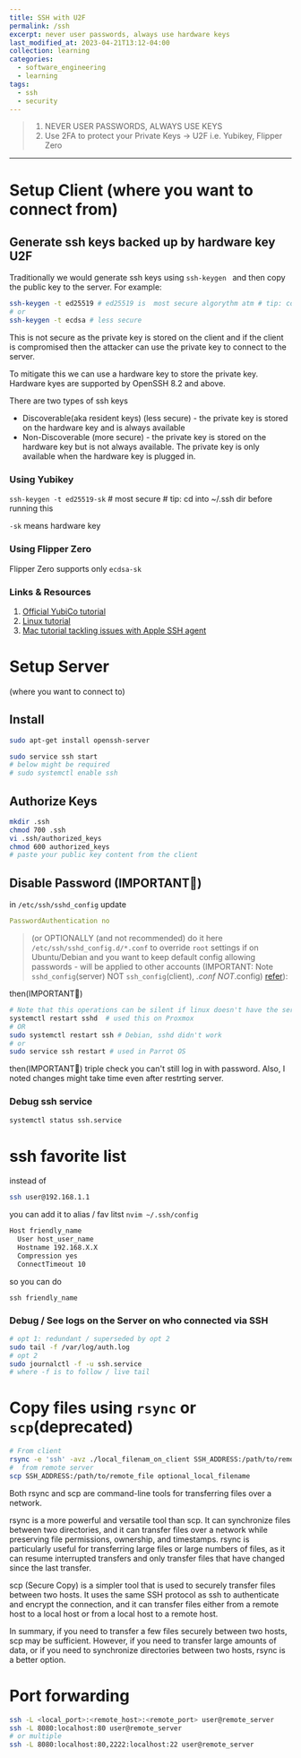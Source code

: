 ```yaml
---
title: SSH with U2F
permalink: /ssh
excerpt: never user passwords, always use hardware keys
last_modified_at: 2023-04-21T13:12-04:00
collection: learning
categories:
  - software_engineering
  - learning
tags:
  - ssh
  - security
---
```



> 1. NEVER USER PASSWORDS, ALWAYS USE KEYS
> 2. Use 2FA to protect your Private Keys -> U2F i.e. Yubikey, Flipper Zero

---

# Setup Client (where you want to connect from)

## Generate ssh keys backed up by hardware key U2F

Traditionally we would generate ssh keys using `ssh-keygen ` and then copy the public key to the server. For example:
```sh
ssh-keygen -t ed25519 # ed25519 is  most secure algorythm atm # tip: cd into ~/.ssh dir before running this
# or
ssh-keygen -t ecdsa # less secure
```
This is not secure as the private key is stored on the client and if the client is compromised then the attacker can use the private key to connect to the server.

To mitigate this we can use a hardware key to store the private key. Hardware kyes are supported by OpenSSH 8.2 and above.

There are two types of ssh keys 
- Discoverable(aka resident keys) (less secure) - the private key is stored on the hardware key and is always available
- Non-Discoverable (more secure) - the private key is stored on the hardware key but is not always available. The private key is only available when the hardware key is plugged in.

### Using Yubikey 
`ssh-keygen -t ed25519-sk` # most secure # tip: cd into ~/.ssh dir before running this

`-sk` means hardware key
### Using Flipper Zero

Flipper Zero supports only `ecdsa-sk`

### Links & Resources

1. [Official YubiCo tutorial](https://developers.yubico.com/SSH/Securing_SSH_with_FIDO2.html)
1. [Linux tutorial](https://forums.lawrencesystems.com/t/ssh-with-yubikey-fido-u2f-authentication/13024)
1. [Mac tutorial tackling issues with Apple SSH agent](https://aditsachde.com/posts/yubikey-ssh/)

# Setup Server

(where you want to connect to)

## Install

```bash
sudo apt-get install openssh-server
```

```bash
sudo service ssh start
# below might be required
# sudo systemctl enable ssh
```

## Authorize Keys

```bash
mkdir .ssh
chmod 700 .ssh
vi .ssh/authorized_keys
chmod 600 authorized_keys
# paste your public key content from the client
```

## Disable Password (IMPORTANT🚨)


in `/etc/ssh/sshd_config` update

```yaml
PasswordAuthentication no
```

> (or OPTIONALLY (and not recommended) do it here `/etc/ssh/sshd_config.d/*.conf` to override `root` settings if on Ubuntu/Debian and you want to keep default config allowing passwords - will be applied to other accounts
(IMPORTANT: Note `sshd_config`(server) NOT `ssh_config`(client), *.conf NOT*.config)
[refer](https://unix.stackexchange.com/questions/727492/passwordauthentication-no-but-i-can-still-login-by-password)):

then(IMPORTANT🚨)
```bash
# Note that this operations can be silent if linux doesn't have the service installed
systemctl restart sshd  # used this on Proxmox
# OR
sudo systemctl restart ssh # Debian, sshd didn't work
# or
sudo service ssh restart # used in Parrot OS
```
then(IMPORTANT🚨)
triple check you can't still log in with password. Also, I noted changes might take time even after restrting server.

### Debug ssh service

```sh
systemctl status ssh.service
```

# ssh favorite list

instead of

```sh
ssh user@192.168.1.1
```

you can add it to alias / fav litst
`nvim ~/.ssh/config`

```sh
Host friendly_name
  User host_user_name
  Hostname 192.168.X.X
  Compression yes
  ConnectTimeout 10
```
so you can do 
```
ssh friendly_name
```
### Debug / See logs on the Server on who connected via SSH

```bash
# opt 1: redundant / superseded by opt 2
sudo tail -f /var/log/auth.log
# opt 2
sudo journalctl -f -u ssh.service
# where -f is to follow / live tail
```

# Copy files using `rsync` or `scp`(deprecated)

```sh
# From client
rsync -e 'ssh' -avz ./local_filenam_on_client SSH_ADDRESS:/path/to/remote_file
#  from remote server
scp SSH_ADDRESS:/path/to/remote_file optional_local_filename
```
Both rsync and scp are command-line tools for transferring files over a network.

rsync is a more powerful and versatile tool than scp. It can synchronize files between two directories, and it can transfer files over a network while preserving file permissions, ownership, and timestamps. rsync is particularly useful for transferring large files or large numbers of files, as it can resume interrupted transfers and only transfer files that have changed since the last transfer.

scp (Secure Copy) is a simpler tool that is used to securely transfer files between two hosts. It uses the same SSH protocol as ssh to authenticate and encrypt the connection, and it can transfer files either from a remote host to a local host or from a local host to a remote host.

In summary, if you need to transfer a few files securely between two hosts, scp may be sufficient. However, if you need to transfer large amounts of data, or if you need to synchronize directories between two hosts, rsync is a better option.

# Port forwarding
```sh
ssh -L <local_port>:<remote_host>:<remote_port> user@remote_server
ssh -L 8080:localhost:80 user@remote_server
# or multiple
ssh -L 8080:localhost:80,2222:localhost:22 user@remote_server

```
